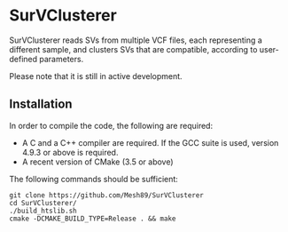 # SurVClusterer

SurVClusterer reads SVs from multiple VCF files, each representing a different sample, and clusters SVs that are compatible, according to user-defined parameters.

Please note that it is still in active development.

## Installation

In order to compile the code, the following are required:
- A C and a C++ compiler are required. If the GCC suite is used, version 4.9.3 or above is required.
- A recent version of CMake (3.5 or above)

The following commands should be sufficient:

```
git clone https://github.com/Mesh89/SurVClusterer
cd SurVClusterer/
./build_htslib.sh
cmake -DCMAKE_BUILD_TYPE=Release . && make
```
